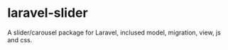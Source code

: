 # laravel-slider
A slider/carousel package for Laravel, inclused model, migration, view, js and css.
